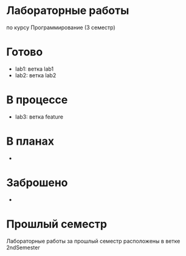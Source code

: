 # Лабораторные работы
по курсу Программирование (3 семестр)

# Готово
* lab1: ветка lab1
* lab2: ветка lab2

# В процессе
* lab3: ветка feature

# В планах
*

# Заброшено
*

# Прошлый семестр
Лабораторные работы за прошлый семестр расположены в ветке 2ndSemester